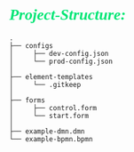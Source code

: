 # <span style="font-family: Academy Engraved LET; color:#00E676">*Project-Structure:*</span>

    .
    ├── configs
    │     ├── dev-config.json
    │     └── prod-config.json
    │
    ├── element-templates
    │     └── .gitkeep
    │
    ├── forms
    │     ├── control.form
    │     └── start.form
    │
    ├── example-dmn.dmn
    └── example-bpmn.bpmn
